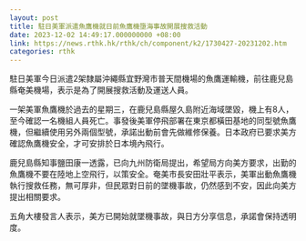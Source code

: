 ```yaml
---
layout: post
title: 駐日美軍派遣魚鷹機就日前魚鷹機墮海事故開展搜救活動
date: 2023-12-02 14:49:17.000000000 +08:00
link: https://news.rthk.hk/rthk/ch/component/k2/1730427-20231202.htm
categories: rthk
---
```


駐日美軍今日派遣2架隸屬沖繩縣宜野灣市普天間機場的魚鷹運輸機，前往鹿兒島縣奄美機場，表示是為了開展搜救活動及運送人員。

一架美軍魚鷹機於過去的星期三，在鹿兒島縣屋久島附近海域墜毀，機上有8人，至今確認一名機組人員死亡。事發後美軍停飛部署在東京都橫田基地的同型號魚鷹機，但繼續使用另外兩個型號，承諾出動前會先做維修保養。日本政府已要求美方確認魚鷹機安全，才可安排於日本境內飛行。

鹿兒島縣知事鹽田康一透露，已向九州防衛局提出，希望局方向美方要求，出勤的魚鷹機不要在陸地上空飛行，以策安全。奄美市長安田壯平表示，美軍出動魚鷹機執行搜救任務，無可厚非，但民眾對日前的墜機事故，仍然感到不安，因此向美方提出相關要求。

五角大樓發言人表示，美方已開始就墜機事故，與日方分享信息，承諾會保持透明度。
